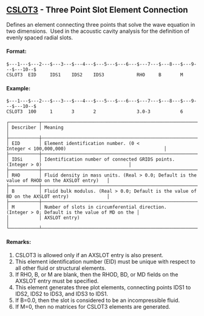 ## [CSLOT3](https://help.hexagonmi.com/bundle/MSC_Nastran_2022.4/page/Nastran_Combined_Book/qrg/bulkc2/TOC.CSLOT3.xhtml) - Three Point Slot Element Connection

Defines an element connecting three points that solve the wave equation in two dimensions.  Used in the acoustic cavity analysis for the definition of evenly spaced radial slots.

#### Format:

```nastran
$---1---$---2---$---3---$---4---$---5---$---6---$---7---$---8---$---9---$---10--$
CSLOT3  EID     IDS1    IDS2    IDS3            RHO     B       M               
```

#### Example:

```nastran
$---1---$---2---$---3---$---4---$---5---$---6---$---7---$---8---$---9---$---10--$
CSLOT3  100     1       3       2               3.0-3           6               
```

```text
┌───────────┬───────────────────────────────────────────────────────────────────────────────────────────────┐
│ Describer │ Meaning                                                                                       │
├───────────┼───────────────────────────────────────────────────────────────────────────────────────────────┤
│ EID       │ Element identification number. (0 < Integer < 100,000,000)                                    │
├───────────┼───────────────────────────────────────────────────────────────────────────────────────────────┤
│ IDSi      │ Identification number of connected GRIDS points. (Integer > 0)                                │
├───────────┼───────────────────────────────────────────────────────────────────────────────────────────────┤
│ RHO       │ Fluid density in mass units. (Real > 0.0; Default is the value of RHOD on the AXSLOT entry)   │
├───────────┼───────────────────────────────────────────────────────────────────────────────────────────────┤
│ B         │ Fluid bulk modulus. (Real > 0.0; Default is the value of BD on the AXSLOT entry)              │
├───────────┼───────────────────────────────────────────────────────────────────────────────────────────────┤
│ M         │ Number of slots in circumferential direction. (Integer > 0; Default is the value of MD on the │
│           │ AXSLOT entry)                                                                                 │
└───────────┴───────────────────────────────────────────────────────────────────────────────────────────────┘
```

#### Remarks:

1. CSLOT3 is allowed only if an AXSLOT entry is also present.
2. This element identification number (EID) must be unique with respect to all other fluid or structural elements.
3. If RHO, B, or M are blank, then the RHOD, BD, or MD fields on the AXSLOT entry must be specified.
4. This element generates three plot elements, connecting points IDS1 to IDS2, IDS2 to IDS3, and IDS3 to IDS1.
5. If B=0.0, then the slot is considered to be an incompressible fluid.
6. If M=0, then no matrices for CSLOT3 elements are generated.
